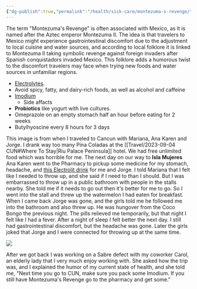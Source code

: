 ```yaml
---
{"dg-publish":true,"permalink":"/health/sick-care/montezuma-s-revenge/","created":"Sep 08, 2023, 3:53 PM"}
---
```



The term "Montezuma's Revenge" is often associated with Mexico, as it is named after the Aztec emperor Montezuma II. The idea is that travelers to Mexico might experience gastrointestinal discomfort due to the adjustment to local cuisine and water sources, and according to local folklore it is linked to Montezuma II taking symbolic revenge against foreign invaders after Spanish conquistadors invaded Mexico. This folklore adds a humorous twist to the discomfort travelers may face when trying new foods and water sources in unfamiliar regions.


- [Electrolytes](https://www.walgreens.com/store/c/electrolit-hydration-beverage-drink-with-electrolytes-strawberry-kiwi/ID=300420212-product).
- Avoid spicy, fatty, and dairy-rich foods, as well as alcohol and caffeine
- [Imodium](https://www.cvs.com/shop/imodium-multi-symptom-relief-caplets-12-ct-prodid-1011923)
	- Side affacts
- **Probiotics** like yogurt with live cultures.
- Omeprazole on an empty stomach half an hour before eating for 2 weeks
- Butylhyoscine every 8 hours for 3 days

This image is from when I traveled to Cancun with Mariana, Ana Karen and Jorge. I drank way too many Pina Coladas at the [[Travel/2023-09-04 CUN#Where To Stay\|Riu Palace Peninsula]] hotel. We had free unlimited food which was horrible for me. The next day on our way to **Isla Mujeres** Ana Karen went to the Pharmacy to pickup some medicine for my stomach, headache, and [this Electrolit drink](https://www.walgreens.com/store/c/electrolit-hydration-beverage-drink-with-electrolytes-strawberry-kiwi/ID=300420212-product) for me and Jorge. I told Mariana that I felt like I needed to throw up, and she said if I need to than I should. But I was embarrassed to throw up in a public bathroom with people in the stalls nearby. She told me if it needs to go out then it's better for me to go. So I went into the stall and threw up the watermelon I had eaten for breakfast. When I came back Jorge was gone, and the girls told me he followed me into the bathroom and also threw up. He was hungover from the Coco Bongo the previous night. The pills relieved me temporarily, but that night I felt like I had a fever. After a night of sleep I felt better the next day. I still had gastrointestinal discomfort, but the headache was gone. Later the girls joked that Jorge and I were connected for throwing up at the same time.

![](https://lh3.googleusercontent.com/pw/AIL4fc8RguRmv4ZLb0vuA_6WWqVXrhvbaQimg-OLI-HJS5WV4kJ84VyNSVdoSaPcRdeHjJERKfz6w7i8z-vff_4gColr8O1CYwecoybUZaOXTnOKnwofexA1r6rhvoYhuNjJ1pw2ByKyDQm-wQcCR_TR5ff7gg=w1480-h1973-s-no?authuser=0)

After we got back I was working on a Sabre defect with my coworker Carol, an elderly lady that I very much enjoy working with. She asked how the trip was, and I explained the humor of my current state of health, and she told me, "Next time you go to CUN, make sure you pack some Imodium. If you still have Montezuma's Revenge go to the pharmacy and get some."
